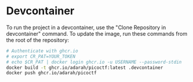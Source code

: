 # Devcontainer
To run the project in a devcontainer, use the "Clone Repository in devcontainer" command. To update the image, run these commands from the root of the repository:

```bash
# Authenticate with ghcr.io
# export CR_PAT=YOUR_TOKEN
# echo $CR_PAT | docker login ghcr.io -u USERNAME --password-stdin
docker build -t ghcr.io/adarah/picoctf:latest .devcontainer
docker push ghcr.io/adarah/picoctf
```